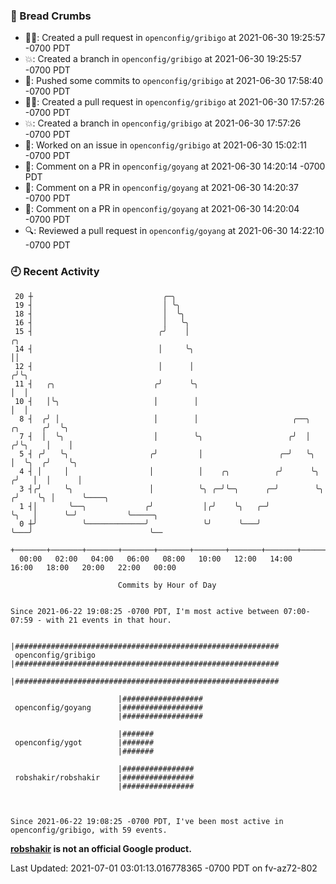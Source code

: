 ### 🍞 Bread Crumbs

 * ✍🏼: Created a pull request in `openconfig/gribigo` at 2021-06-30 19:25:57 -0700 PDT
 * 💥: Created a branch in `openconfig/gribigo` at 2021-06-30 19:25:57 -0700 PDT
 * 🚢: Pushed some commits to `openconfig/gribigo` at 2021-06-30 17:58:40 -0700 PDT
 * ✍🏼: Created a pull request in `openconfig/gribigo` at 2021-06-30 17:57:26 -0700 PDT
 * 💥: Created a branch in `openconfig/gribigo` at 2021-06-30 17:57:26 -0700 PDT
 * 👀: Worked on an issue in `openconfig/gribigo` at 2021-06-30 15:02:11 -0700 PDT
 * 💬: Comment on a PR in  `openconfig/goyang` at 2021-06-30 14:20:14 -0700 PDT
 * 💬: Comment on a PR in  `openconfig/goyang` at 2021-06-30 14:20:37 -0700 PDT
 * 💬: Comment on a PR in  `openconfig/goyang` at 2021-06-30 14:20:04 -0700 PDT
 * 🔍: Reviewed a pull request in  `openconfig/goyang` at 2021-06-30 14:22:10 -0700 PDT

### 🕘 Recent Activity
```
 20 ┼                             ╭─╮
 19 ┤                             │ ╰╮
 18 ┤                             │  ╰╮
 16 ┤                             │   ╰╮
 15 ┤                            ╭╯    │                                              ╭╮
 14 ┤                            │     ╰╮                                             ││
 12 ┤                            │      │                                            ╭╯╰╮
 11 ┤   ╭╮                      ╭╯      ╰╮                                           │  │
 10 ┤   │╰╮                     │        │                                           │  │
  8 ┤  ╭╯ │                     │        │                     ╭──╮          ╭╮     ╭╯  ╰╮
  7 ┤  │  ╰╮                    │        ╰╮                   ╭╯  │         ╭╯╰╮    │    │
  5 ┤ ╭╯   ╰╮                  ╭╯         │                 ╭─╯   ╰╮        │  ╰╮  ╭╯    ╰╮
  4 ┤ │     │                  │          │    ╭╮          ╭╯      ╰╮      ╭╯   │  │      │
  3 ┤╭╯     ╰╮                 │          ╰╮ ╭─╯╰─╮      ╭─╯        ╰╮    ╭╯    ╰╮ │      ╰────╮
  1 ┤│       ╰──╮             ╭╯           │╭╯    ╰╮   ╭─╯           ╰╮   │      ╰─╯           ╰─────╮
  0 ┼╯          ╰─────────────╯            ╰╯      ╰───╯              ╰───╯                          ╰──
    +───────+───────+───────+───────+───────+───────+───────+───────+───────+───────+───────+───────+────
  00:00   02:00   04:00   06:00   08:00   10:00   12:00   14:00   16:00   18:00   20:00   22:00   00:00   

						Commits by Hour of Day


Since 2021-06-22 19:08:25 -0700 PDT, I'm most active between 07:00-07:59 - with 21 events in that hour.

```



```
                        |###########################################################
 openconfig/gribigo     |###########################################################
                        |###########################################################

                        |##################
 openconfig/goyang      |##################
                        |##################

                        |#######
 openconfig/ygot        |#######
                        |#######

                        |################
 robshakir/robshakir    |################
                        |################



Since 2021-06-22 19:08:25 -0700 PDT, I've been most active in openconfig/gribigo, with 59 events.

```
**[robshakir](mailto:robjs@google.com) is not an official Google product.**


Last Updated: 2021-07-01 03:01:13.016778365 -0700 PDT on fv-az72-802
